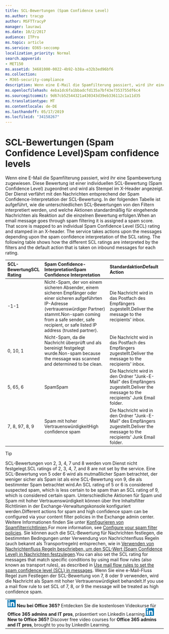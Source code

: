 ```yaml
---
title: SCL-Bewertungen (Spam Confidence Level)
ms.author: tracyp
author: MSFTTracyP
manager: laurawi
ms.date: 10/2/2017
audience: ITPro
ms.topic: article
ms.service: O365-seccomp
localization_priority: Normal
search.appverid:
- MET150
ms.assetid: 34681000-0022-4b92-b38a-e32b3ed96bf6
ms.collection:
- M365-security-compliance
description: Wenn eine E-Mail die Spamfilterung passiert, wird ihr eine Spambewertung zugewiesen. Diese Bewertung ist einer individuellen SCL-Bewertung (Spam Confidence Level) zugeordnet und wird als Stempel im X-Header angezeigt. Der Dienst verfährt mit den Nachrichten entsprechend der Spam Confidence-Interpretation der SCL-Bewertung. In der folgenden Tabelle ist aufgeführt, wie die unterschiedlichen SCL-Bewertungen von den Filtern interpretiert werden, und welche Aktionen standardmäßig für eingehende Nachrichten als Reaktion auf die einzelnen Bewertung erfolgen.
ms.openlocfilehash: 4eba1dc6fa1bbadcfd135a7bf43e7353755df6c4
ms.sourcegitcommit: 9d67cb52544321a430343d39eb336112c1a11d35
ms.translationtype: MT
ms.contentlocale: de-DE
ms.lasthandoff: 05/17/2019
ms.locfileid: "34158267"
---
```

# <a name="spam-confidence-levels"></a><span data-ttu-id="c1cf5-106">SCL-Bewertungen (Spam Confidence Level)</span><span class="sxs-lookup"><span data-stu-id="c1cf5-106">Spam confidence levels</span></span>

<span data-ttu-id="c1cf5-p102">Wenn eine E-Mail die Spamfilterung passiert, wird ihr eine Spambewertung zugewiesen. Diese Bewertung ist einer individuellen SCL-Bewertung (Spam Confidence Level) zugeordnet und wird als Stempel im X-Header angezeigt. Der Dienst verfährt mit den Nachrichten entsprechend der Spam Confidence-Interpretation der SCL-Bewertung. In der folgenden Tabelle ist aufgeführt, wie die unterschiedlichen SCL-Bewertungen von den Filtern interpretiert werden, und welche Aktionen standardmäßig für eingehende Nachrichten als Reaktion auf die einzelnen Bewertung erfolgen.</span><span class="sxs-lookup"><span data-stu-id="c1cf5-p102">When an email message goes through spam filtering it is assigned a spam score. That score is mapped to an individual Spam Confidence Level (SCL) rating and stamped in an X-header. The service takes actions upon the messages depending upon the spam confidence interpretation of the SCL rating. The following table shows how the different SCL ratings are interpreted by the filters and the default action that is taken on inbound messages for each rating.</span></span>
  
|<span data-ttu-id="c1cf5-111">**SCL-Bewertung**</span><span class="sxs-lookup"><span data-stu-id="c1cf5-111">**SCL Rating**</span></span>|<span data-ttu-id="c1cf5-112">**Spam Confidence-Interpretation**</span><span class="sxs-lookup"><span data-stu-id="c1cf5-112">**Spam Confidence Interpretation**</span></span>|<span data-ttu-id="c1cf5-113">**Standardaktion**</span><span class="sxs-lookup"><span data-stu-id="c1cf5-113">**Default Action**</span></span>|
|:-----|:-----|:-----|
|<span data-ttu-id="c1cf5-114">-1</span><span class="sxs-lookup"><span data-stu-id="c1cf5-114">-1</span></span>|<span data-ttu-id="c1cf5-115">Nicht-Spam, der von einem sicheren Absender, einem sicheren Empfänger oder einer sicheren aufgeführten IP-Adresse (vertrauenswürdiger Partner) stammt.</span><span class="sxs-lookup"><span data-stu-id="c1cf5-115">Non-spam coming from a safe sender, safe recipient, or safe listed IP address (trusted partner).</span></span>|<span data-ttu-id="c1cf5-116">Die Nachricht wird in das Postfach des Empfängers zugestellt.</span><span class="sxs-lookup"><span data-stu-id="c1cf5-116">Deliver the message to the recipients' inbox.</span></span>|
|<span data-ttu-id="c1cf5-117">0, 1</span><span class="sxs-lookup"><span data-stu-id="c1cf5-117">0, 1</span></span>|<span data-ttu-id="c1cf5-118">Nicht-Spam, da die Nachricht überprüft und als bereinigt festgelegt wurde.</span><span class="sxs-lookup"><span data-stu-id="c1cf5-118">Non-spam because the message was scanned and determined to be clean.</span></span>|<span data-ttu-id="c1cf5-119">Die Nachricht wird in das Postfach des Empfängers zugestellt.</span><span class="sxs-lookup"><span data-stu-id="c1cf5-119">Deliver the message to the recipients' inbox.</span></span>|
|<span data-ttu-id="c1cf5-120">5, 6</span><span class="sxs-lookup"><span data-stu-id="c1cf5-120">5, 6</span></span>|<span data-ttu-id="c1cf5-121">Spam</span><span class="sxs-lookup"><span data-stu-id="c1cf5-121">Spam</span></span>|<span data-ttu-id="c1cf5-122">Die Nachricht wird in den Ordner "Junk-E-Mail" des Empfängers zugestellt.</span><span class="sxs-lookup"><span data-stu-id="c1cf5-122">Deliver the message to the recipients' Junk Email folder.</span></span>|
|<span data-ttu-id="c1cf5-123">7, 8, 9</span><span class="sxs-lookup"><span data-stu-id="c1cf5-123">7, 8, 9</span></span>|<span data-ttu-id="c1cf5-124">Spam mit hoher Vertrauenswürdigkeit</span><span class="sxs-lookup"><span data-stu-id="c1cf5-124">High confidence spam</span></span>|<span data-ttu-id="c1cf5-125">Die Nachricht wird in den Ordner "Junk-E-Mail" des Empfängers zugestellt.</span><span class="sxs-lookup"><span data-stu-id="c1cf5-125">Deliver the message to the recipients' Junk Email folder.</span></span>|
   
> [!TIP]
> <span data-ttu-id="c1cf5-126">SCL-Bewertungen von 2, 3, 4, 7 und 8 werden vom Dienst nicht festgelegt.</span><span class="sxs-lookup"><span data-stu-id="c1cf5-126">SCL ratings of 2, 3, 4, 7, and 8 are not set by the service.</span></span> <span data-ttu-id="c1cf5-127">Eine SCL-Bewertung von 5 oder 6 wird als mutmaßlicher Spam betrachtet, der weniger sicher als Spam ist als eine SCL-Bewertung von 9, die als bestimmter Spam betrachtet wird.</span><span class="sxs-lookup"><span data-stu-id="c1cf5-127">An SCL rating of 5 or 6 is considered suspected spam, which is less certain to be spam than an SCL rating of 9, which is considered certain spam.</span></span> <span data-ttu-id="c1cf5-128">Unterschiedliche Aktionen für Spam und Spam mit hoher Vertrauenswürdigkeit können über Ihre Inhaltsfilter Richtlinien in der Exchange-Verwaltungskonsole konfiguriert werden.</span><span class="sxs-lookup"><span data-stu-id="c1cf5-128">Different actions for spam and high confidence spam can be configured via your content filter policies in the Exchange admin center.</span></span> <span data-ttu-id="c1cf5-129">Weitere Informationen finden Sie unter [Konfigurieren von Spamfilterrichtlinien](configure-your-spam-filter-policies.md).</span><span class="sxs-lookup"><span data-stu-id="c1cf5-129">For more information, see [Configure your spam filter policies](configure-your-spam-filter-policies.md).</span></span> <span data-ttu-id="c1cf5-130">Sie können auch die SCL-Bewertung für Nachrichten festlegen, die bestimmten Bedingungen unter Verwendung von Nachrichtenfluss Regeln (auch bekannt als Transportregeln) entsprechen, wie in [Verwenden von Nachrichtenfluss Regeln beschrieben, um den SCL-Wert (Spam Confidence Level) in Nachrichten festzulegen](use-mail-flow-rules-to-set-the-spam-confidence-level-scl-in-messages.md).</span><span class="sxs-lookup"><span data-stu-id="c1cf5-130">You can also set the SCL rating for messages that match specific conditions by using mail flow rules (also known as transport rules), as described in [Use mail flow rules to set the spam confidence level (SCL) in messages](use-mail-flow-rules-to-set-the-spam-confidence-level-scl-in-messages.md).</span></span> <span data-ttu-id="c1cf5-131">Wenn Sie eine e-Mail-Fluss Regel zum Festlegen der SCL-Bewertung von 7, 8 oder 9 verwenden, wird die Nachricht als Spam mit hoher Vertrauenswürdigkeit behandelt.</span><span class="sxs-lookup"><span data-stu-id="c1cf5-131">If you use a mail flow rule to set SCL of 7, 8, or 9 the message will be treated as high confidence spam.</span></span> 
  
||
|:-----|
|<span data-ttu-id="c1cf5-p104">![Das Kurzsymbol für LinkedIn Learning](media/eac8a413-9498-4220-8544-1e37d1aaea13.png) **Neu bei Office 365?**         Entdecken Sie die kostenlosen Videokurse für **Office 365 admins and IT pros**, präsentiert von LinkedIn Learning.</span><span class="sxs-lookup"><span data-stu-id="c1cf5-p104">![The short icon for LinkedIn Learning](media/eac8a413-9498-4220-8544-1e37d1aaea13.png) **New to Office 365?**         Discover free video courses for **Office 365 admins and IT pros**, brought to you by LinkedIn Learning.</span></span>|
   


